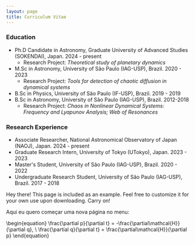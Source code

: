 ```yaml
---
layout: page
title: Curriculum Vitae
---
```


### Education
* Ph.D Candidate in Astronomy, Graduate University of Advanced Studies (SOKENDAI), Japan. 2024 - present
  * Research Project: _Theoretical study of planetary dynamics_
* M.Sc in Astronomy, University of São Paulo (IAG-USP), Brazil. 2020 - 2023
  * Research Project: _Tools for detection of chaotic diffusion in dynamical systems_
* B.Sc in Physics, University of São Paulo (IF-USP), Brazil. 2019 - 2019
* B.Sc in Astronomy, University of São Paulo (IAG-USP), Brazil. 2012-2018
  * Research Project: _Chaos in Nonlinear Dynamical Systems: Frequency and Lyapunov Analysis; Web of Resonances_

### Research Experience
* Associate Researcher, National Astronomical Observatory of Japan (NAOJ), Japan. 2024 - present
* Graduate Research Intern, University of Tokyo (UTokyo), Japan. 2023 - 2023
* Master's Student, University of São Paulo (IAG-USP), Brazil. 2020 - 2022
* Undergraduate Research Student, University of São Paulo (IAG-USP), Brazil. 2017 - 2018





<p class="message">
  Hey there! This page is included as an example. Feel free to customize it for your own use upon downloading. Carry on!
</p>

Aqui eu quero começar uma nova página no menu:

\begin{equation}
  \frac{\partial p}{\partial t} = -\frac{\partial\mathcal{H}}{\partial q}, \\
  \frac{\partial q}{\partial t} = \frac{\partial\mathcal{H}}{\partial p}
\end{equation}

